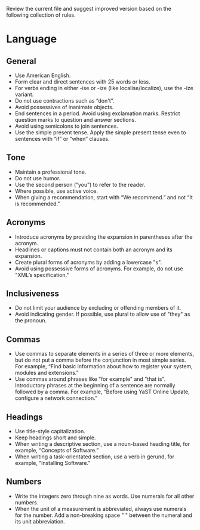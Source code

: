 Review the current file and suggest improved version based on the following collection of rules.

# Language
## General
* Use American English.
* Form clear and direct sentences with 25 words or less.
* For verbs ending in either -ise or -ize (like localise/localize), use the -ize variant.
* Do not use contractions such as “don't”.
* Avoid possessives of inanimate objects. 
* End sentences in a period. Avoid using exclamation marks. Restrict question marks to question and answer sections.
* Avoid using semicolons to join sentences.
* Use the simple present tense. Apply the simple present tense even to sentences with “if” or “when” clauses.
## Tone
* Maintain a professional tone.
* Do not use humor.
* Use the second person (“you”) to refer to the reader.
* Where possible, use active voice.
* When giving a recommendation, start with “We recommend.” and not “It is recommended.”
## Acronyms
* Introduce acronyms by providing the expansion in parentheses after the acronym.
* Headlines or captions must not contain both an acronym and its expansion.
* Create plural forms of acronyms by adding a lowercase "s".
* Avoid using possessive forms of acronyms. For example, do not use "XMLʼs specification."
## Inclusiveness
* Do not limit your audience by excluding or offending members of it.
* Avoid indicating gender. If possible, use plural to allow use of "they" as the pronoun.
## Commas
* Use commas to separate elements in a series of three or more elements, but do not put a comma before the conjunction in most simple series. For example, “Find basic information about how to register your system, modules and extensions.”
* Use commas around phrases like "for example" and "that is". Introductory phrases at the beginning of a sentence are normally followed by a comma. For example, “Before using YaST Online Update, configure a network connection.”
## Headings
* Use title-style capitalization.
* Keep headings short and simple.
* When writing a descriptive section, use a noun-based heading title, for example, “Concepts of Software.”
* When writing a task-orientated section, use a verb in gerund, for example, “Installing Software.”
## Numbers
* Write the integers zero through nine as words. Use numerals for all other numbers.
* When the unit of a measurement is abbreviated, always use numerals for the number. Add a non-breaking space "&nbsp;" between the numeral and its unit abbreviation.

